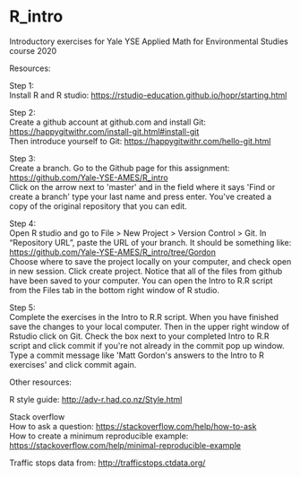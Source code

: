 # R_intro

Introductory exercises for Yale YSE Applied Math for Environmental Studies course 2020

Resources:

Step 1:\
Install R and R studio:
https://rstudio-education.github.io/hopr/starting.html

Step 2:\
Create a github account at github.com and install Git: https://happygitwithr.com/install-git.html#install-git \
Then introduce yourself to Git: https://happygitwithr.com/hello-git.html

Step 3:\
Create a branch. Go to the Github page for this assignment: https://github.com/Yale-YSE-AMES/R_intro \
Click on the arrow next to 'master' and in the field where it says 'Find or create a branch' type your last name and press enter. You've created a copy of the original repository that you can edit. 

Step 4:\
Open R studio and go to File > New Project > Version Control > Git. In “Repository URL”, paste the URL of your branch. It should be something like: https://github.com/Yale-YSE-AMES/R_intro/tree/Gordon \
Choose where to save the project locally on your computer, and check open in new session. Click create project.
Notice that all of the files from github have been saved to your computer. You can open the Intro to R.R script from the Files tab in the bottom right window of R studio.

Step 5:\
Complete the exercises in the Intro to R.R script. When you have finished save the changes to your local computer. Then in the upper right window of Rstudio click on Git. Check the box next to your completed Intro to R.R script and click commit if you're not already in the commit pop up window. Type a commit message like 'Matt Gordon's answers to the Intro to R exercises' and click commit again.

Other resources:

R style guide:
http://adv-r.had.co.nz/Style.html

Stack overflow\
How to ask a question:
https://stackoverflow.com/help/how-to-ask \
How to create a minimum reproducible example:
https://stackoverflow.com/help/minimal-reproducible-example

Traffic stops data from:
http://trafficstops.ctdata.org/ 
